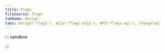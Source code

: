 ```yaml
---
title: Flags
fileSource: flags
tabName: Design
tabs: Design('flags'), A11y('flags-a11y'), API('flags-api'), Changelog('flags-changelog')
---
```


::: sandbox

<script lang="tsx">
import React from 'react';
import Flags, { iso2Name } from '@semcore/ui/flags';
import { Text } from '@semcore/ui/typography';
import { Flex } from '@semcore/ui/flex-box';

const Demo = () => (
  <Flex flexWrap>
    {Object.keys(iso2Name).map((name) => (
      <Flex direction='column' alignItems='center' p={5} key={name}>
        <Flags name={name as keyof typeof iso2Name} mb={2} />
        <Text style={{ textAlign: 'center' }} noWrap w={160}>
          {iso2Name[name]}
        </Text>
      </Flex>
    ))}
  </Flex>
);


</script>

:::

